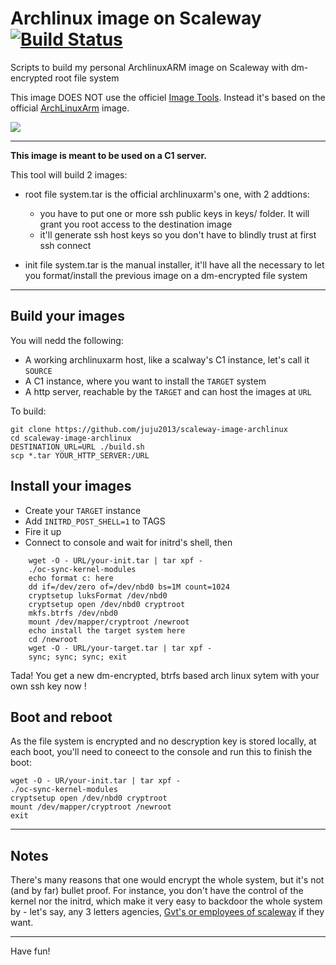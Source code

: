 Archlinux image on Scaleway [![Build Status](https://travis-ci.org/scaleway/image-archlinux.svg?branch=master)](https://travis-ci.org/scaleway/image-archlinux)
===========================

Scripts to build my personal ArchlinuxARM image on Scaleway with dm-encrypted root file system

This image DOES NOT use the officiel [Image Tools](https://github.com/scaleway/image-tools). Instead it's based on the official [ArchLinuxArm](http://archlinuxarm.org/) image.

<img src="http://archlinuxarm.org/sites/default/files/wikilogo_0_0.png" />

---

**This image is meant to be used on a C1 server.**

This tool will build 2 images:

  * root file system.tar is the official archlinuxarm's one, with 2 addtions:
    * you have to put one or more ssh public keys in keys/ folder. It will grant you root access to the destination image
    * it'll generate ssh host keys so you don't have to blindly trust at first ssh connect

  * init file system.tar is the manual installer, it'll have all the necessary to let you format/install the previous image on a dm-encrypted file system

---

Build your images
----------

You will nedd the following:

* A working archlinuxarm host, like a scalway's C1 instance, let's call it ``SOURCE``
* A C1 instance, where you want to install the ``TARGET`` system
* A http server, reachable by the ``TARGET`` and can host the images at ``URL``

To build:

    git clone https://github.com/juju2013/scaleway-image-archlinux
    cd scaleway-image-archlinux
    DESTINATION_URL=URL ./build.sh
    scp *.tar YOUR_HTTP_SERVER:/URL

Install your images
-----------

  * Create your ``TARGET`` instance
  * Add ``INITRD_POST_SHELL=1`` to TAGS
  * Fire it up
  * Connect to console and wait for initrd's shell, then

```
    wget -O - URL/your-init.tar | tar xpf -
    ./oc-sync-kernel-modules
    echo format c: here
    dd if=/dev/zero of=/dev/nbd0 bs=1M count=1024
    cryptsetup luksFormat /dev/nbd0
    cryptsetup open /dev/nbd0 cryptroot
    mkfs.btrfs /dev/nbd0
    mount /dev/mapper/cryptroot /newroot
    echo install the target system here
    cd /newroot
    wget -O - URL/your-target.tar | tar xpf -
    sync; sync; sync; exit
```

Tada! You get a new dm-encrypted, btrfs based arch linux sytem with your own ssh key now !

Boot and reboot
-------
As the file system is encrypted and no descryption key is stored locally, at each boot, you'll need to coneect to the console and run this to finish the boot:


    wget -O - UR/your-init.tar | tar xpf -
    ./oc-sync-kernel-modules
    cryptsetup open /dev/nbd0 cryptroot
    mount /dev/mapper/cryptroot /newroot
    exit



---

Notes
-----
There's many reasons that one would encrypt the whole system, but it's not (and by far) bullet proof. For instance, you don't have the control of the kernel nor the initrd, which make it very easy to backdoor the whole system by - let's say, any 3 letters agencies, [Gvt's or employees of scaleway](https://fr.wikipedia.org/wiki/Loi_relative_au_renseignement) if they want.

---

Have fun!
